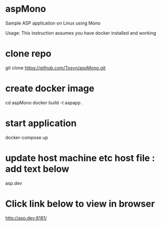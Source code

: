 # aspMono
Sample ASP application on Linux using Mono

Usage: This instruction assumes you have docker installed and working

# clone repo
git clone https://github.com/Tosyn/aspMono.git

# create docker image
cd aspMono
docker build -t aspapp .

# start application
docker-compose up

# update host machine etc host file : add text below
asp.dev

# Click link below to view in browser
http://asp.dev:8181/
